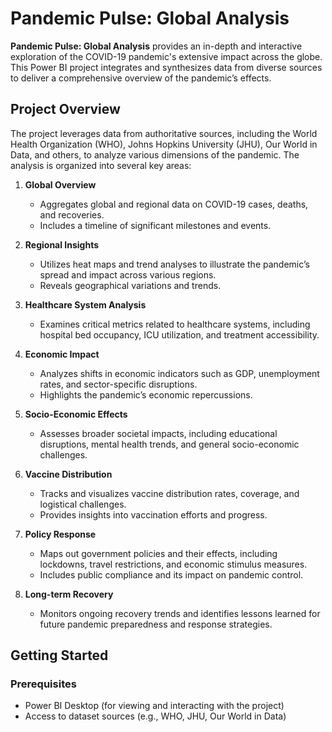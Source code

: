 # Pandemic Pulse: Global Analysis

**Pandemic Pulse: Global Analysis** provides an in-depth and interactive exploration of the COVID-19 pandemic's extensive impact across the globe. This Power BI project integrates and synthesizes data from diverse sources to deliver a comprehensive overview of the pandemic’s effects.

## Project Overview

The project leverages data from authoritative sources, including the World Health Organization (WHO), Johns Hopkins University (JHU), Our World in Data, and others, to analyze various dimensions of the pandemic. The analysis is organized into several key areas:

1. **Global Overview**
   - Aggregates global and regional data on COVID-19 cases, deaths, and recoveries.
   - Includes a timeline of significant milestones and events.

2. **Regional Insights**
   - Utilizes heat maps and trend analyses to illustrate the pandemic’s spread and impact across various regions.
   - Reveals geographical variations and trends.

3. **Healthcare System Analysis**
   - Examines critical metrics related to healthcare systems, including hospital bed occupancy, ICU utilization, and treatment accessibility.

4. **Economic Impact**
   - Analyzes shifts in economic indicators such as GDP, unemployment rates, and sector-specific disruptions.
   - Highlights the pandemic’s economic repercussions.

5. **Socio-Economic Effects**
   - Assesses broader societal impacts, including educational disruptions, mental health trends, and general socio-economic challenges.

6. **Vaccine Distribution**
   - Tracks and visualizes vaccine distribution rates, coverage, and logistical challenges.
   - Provides insights into vaccination efforts and progress.

7. **Policy Response**
   - Maps out government policies and their effects, including lockdowns, travel restrictions, and economic stimulus measures.
   - Includes public compliance and its impact on pandemic control.

8. **Long-term Recovery**
   - Monitors ongoing recovery trends and identifies lessons learned for future pandemic preparedness and response strategies.

## Getting Started

### Prerequisites

- Power BI Desktop (for viewing and interacting with the project)
- Access to dataset sources (e.g., WHO, JHU, Our World in Data)

